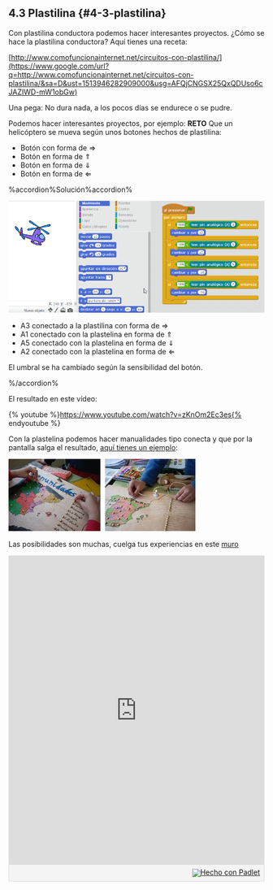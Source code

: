 ## 4.3 Plastilina {#4-3-plastilina}

Con plastilina conductora podemos hacer interesantes proyectos. ¿Cómo se hace la plastilina conductora? Aquí tienes una receta:

[http://www.comofuncionainternet.net/circuitos-con-plastilina/](https://www.google.com/url?q=http://www.comofuncionainternet.net/circuitos-con-plastilina/&sa=D&ust=1513946282909000&usg=AFQjCNGSX25QxQDUso6cJAZIWD-mW1obGw)

Una pega: No dura nada, a los pocos días se endurece o se pudre.

Podemos hacer interesantes proyectos, por ejemplo:
**RETO**
Que un helicóptero se mueva según unos botones hechos de plastilina:
*   Botón con forma de ⇒
*   Botón en forma de ⇑
*   Botón en forma de ⇓
*   Botón en forma de ⇐

%accordion%Solución%accordion%

![](/images/image52.png)

*   A3 conectado a la plastilina con forma de ⇒
*   A1 conectado con la plastelina en forma de ⇑
*   A5 conectado con la plastelina en forma de ⇓
*   A2 conectado con la plastelina en forma de ⇐

El umbral se ha cambiado según la sensibilidad del botón. 

%/accordion%

El resultado en este vídeo:

{% youtube %}https://www.youtube.com/watch?v=zKnOm2Ec3es{% endyoutube %}

Con la plastelina podemos hacer manualidades tipo conecta y que por la pantalla salga el resultado, [aquí tienes un ejemplo](https://www.google.com/url?q=http://aularagon.catedu.es/materialesaularagon2013/scratch/M3plus/plastilina_ii.html&sa=D&ust=1513946282912000&usg=AFQjCNFwzpU5F9iQtbRNQwDbCjsvykPxRw):

![](/images/image17.png)

Las posibilidades son muchas, cuelga tus experiencias en este [muro](https://www.google.com/url?q=https://padlet.com/CATEDU/makey&sa=D&ust=1513946282912000&usg=AFQjCNEbkix3rjiMRoxo02W3XwtKOMC6gw)

<div class="padlet-embed" style="border:1px solid rgba(0,0,0,0.1);border-radius:2px;box-sizing:border-box;overflow:hidden;position:relative;width:100%;background:#F4F4F4"><p style="padding:0;margin:0"><iframe src="https://padlet.com/embed/phc0rpzhe1qj" frameborder="0" style="width:100%;height:608px;display:block;padding:0;margin:0"></iframe></p><div style="padding:8px;text-align:right;margin:0;"><a href="https://padlet.com?ref=embed" style="padding:0;margin:0;border:none;display:block;line-height:1;height:16px" target="_blank"><img src="https://resources.padletcdn.com/assets/made_with_padlet.png" width="86" height="16" style="padding:0;margin:0;background:none;border:none;display:inline;box-shadow:none" alt="Hecho con Padlet"></a></div></div>